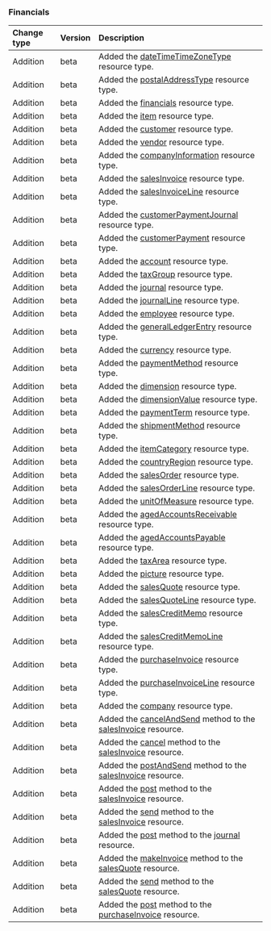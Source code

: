 ### Financials

| **Change type** | **Version** | **Description** |
|:---|:---|:---|
|Addition|beta|Added the [dateTimeTimeZoneType](https://docs.microsoft.com/en-us/graph/api/resources/dateTimeTimeZoneType?view=graph-rest-beta) resource type.|
|Addition|beta|Added the [postalAddressType](https://docs.microsoft.com/en-us/graph/api/resources/postalAddressType?view=graph-rest-beta) resource type.|
|Addition|beta|Added the [financials](https://docs.microsoft.com/en-us/graph/api/resources/financials?view=graph-rest-beta) resource type.|
|Addition|beta|Added the [item](https://docs.microsoft.com/en-us/graph/api/resources/item?view=graph-rest-beta) resource type.|
|Addition|beta|Added the [customer](https://docs.microsoft.com/en-us/graph/api/resources/customer?view=graph-rest-beta) resource type.|
|Addition|beta|Added the [vendor](https://docs.microsoft.com/en-us/graph/api/resources/vendor?view=graph-rest-beta) resource type.|
|Addition|beta|Added the [companyInformation](https://docs.microsoft.com/en-us/graph/api/resources/companyInformation?view=graph-rest-beta) resource type.|
|Addition|beta|Added the [salesInvoice](https://docs.microsoft.com/en-us/graph/api/resources/salesInvoice?view=graph-rest-beta) resource type.|
|Addition|beta|Added the [salesInvoiceLine](https://docs.microsoft.com/en-us/graph/api/resources/salesInvoiceLine?view=graph-rest-beta) resource type.|
|Addition|beta|Added the [customerPaymentJournal](https://docs.microsoft.com/en-us/graph/api/resources/customerPaymentJournal?view=graph-rest-beta) resource type.|
|Addition|beta|Added the [customerPayment](https://docs.microsoft.com/en-us/graph/api/resources/customerPayment?view=graph-rest-beta) resource type.|
|Addition|beta|Added the [account](https://docs.microsoft.com/en-us/graph/api/resources/account?view=graph-rest-beta) resource type.|
|Addition|beta|Added the [taxGroup](https://docs.microsoft.com/en-us/graph/api/resources/taxGroup?view=graph-rest-beta) resource type.|
|Addition|beta|Added the [journal](https://docs.microsoft.com/en-us/graph/api/resources/journal?view=graph-rest-beta) resource type.|
|Addition|beta|Added the [journalLine](https://docs.microsoft.com/en-us/graph/api/resources/journalLine?view=graph-rest-beta) resource type.|
|Addition|beta|Added the [employee](https://docs.microsoft.com/en-us/graph/api/resources/employee?view=graph-rest-beta) resource type.|
|Addition|beta|Added the [generalLedgerEntry](https://docs.microsoft.com/en-us/graph/api/resources/generalLedgerEntry?view=graph-rest-beta) resource type.|
|Addition|beta|Added the [currency](https://docs.microsoft.com/en-us/graph/api/resources/currency?view=graph-rest-beta) resource type.|
|Addition|beta|Added the [paymentMethod](https://docs.microsoft.com/en-us/graph/api/resources/paymentMethod?view=graph-rest-beta) resource type.|
|Addition|beta|Added the [dimension](https://docs.microsoft.com/en-us/graph/api/resources/dimension?view=graph-rest-beta) resource type.|
|Addition|beta|Added the [dimensionValue](https://docs.microsoft.com/en-us/graph/api/resources/dimensionValue?view=graph-rest-beta) resource type.|
|Addition|beta|Added the [paymentTerm](https://docs.microsoft.com/en-us/graph/api/resources/paymentTerm?view=graph-rest-beta) resource type.|
|Addition|beta|Added the [shipmentMethod](https://docs.microsoft.com/en-us/graph/api/resources/shipmentMethod?view=graph-rest-beta) resource type.|
|Addition|beta|Added the [itemCategory](https://docs.microsoft.com/en-us/graph/api/resources/itemCategory?view=graph-rest-beta) resource type.|
|Addition|beta|Added the [countryRegion](https://docs.microsoft.com/en-us/graph/api/resources/countryRegion?view=graph-rest-beta) resource type.|
|Addition|beta|Added the [salesOrder](https://docs.microsoft.com/en-us/graph/api/resources/salesOrder?view=graph-rest-beta) resource type.|
|Addition|beta|Added the [salesOrderLine](https://docs.microsoft.com/en-us/graph/api/resources/salesOrderLine?view=graph-rest-beta) resource type.|
|Addition|beta|Added the [unitOfMeasure](https://docs.microsoft.com/en-us/graph/api/resources/unitOfMeasure?view=graph-rest-beta) resource type.|
|Addition|beta|Added the [agedAccountsReceivable](https://docs.microsoft.com/en-us/graph/api/resources/agedAccountsReceivable?view=graph-rest-beta) resource type.|
|Addition|beta|Added the [agedAccountsPayable](https://docs.microsoft.com/en-us/graph/api/resources/agedAccountsPayable?view=graph-rest-beta) resource type.|
|Addition|beta|Added the [taxArea](https://docs.microsoft.com/en-us/graph/api/resources/taxArea?view=graph-rest-beta) resource type.|
|Addition|beta|Added the [picture](https://docs.microsoft.com/en-us/graph/api/resources/picture?view=graph-rest-beta) resource type.|
|Addition|beta|Added the [salesQuote](https://docs.microsoft.com/en-us/graph/api/resources/salesQuote?view=graph-rest-beta) resource type.|
|Addition|beta|Added the [salesQuoteLine](https://docs.microsoft.com/en-us/graph/api/resources/salesQuoteLine?view=graph-rest-beta) resource type.|
|Addition|beta|Added the [salesCreditMemo](https://docs.microsoft.com/en-us/graph/api/resources/salesCreditMemo?view=graph-rest-beta) resource type.|
|Addition|beta|Added the [salesCreditMemoLine](https://docs.microsoft.com/en-us/graph/api/resources/salesCreditMemoLine?view=graph-rest-beta) resource type.|
|Addition|beta|Added the [purchaseInvoice](https://docs.microsoft.com/en-us/graph/api/resources/purchaseInvoice?view=graph-rest-beta) resource type.|
|Addition|beta|Added the [purchaseInvoiceLine](https://docs.microsoft.com/en-us/graph/api/resources/purchaseInvoiceLine?view=graph-rest-beta) resource type.|
|Addition|beta|Added the [company](https://docs.microsoft.com/en-us/graph/api/resources/company?view=graph-rest-beta) resource type.|
|Addition|beta|Added the [cancelAndSend](https://docs.microsoft.com/en-us/graph/api/salesInvoice-cancelAndSend?view=graph-rest-beta) method to the [salesInvoice](https://docs.microsoft.com/en-us/graph/api/resources/salesInvoice?view=graph-rest-beta) resource.|
|Addition|beta|Added the [cancel](https://docs.microsoft.com/en-us/graph/api/salesInvoice-cancel?view=graph-rest-beta) method to the [salesInvoice](https://docs.microsoft.com/en-us/graph/api/resources/salesInvoice?view=graph-rest-beta) resource.|
|Addition|beta|Added the [postAndSend](https://docs.microsoft.com/en-us/graph/api/salesInvoice-postAndSend?view=graph-rest-beta) method to the [salesInvoice](https://docs.microsoft.com/en-us/graph/api/resources/salesInvoice?view=graph-rest-beta) resource.|
|Addition|beta|Added the [post](https://docs.microsoft.com/en-us/graph/api/salesInvoice-post?view=graph-rest-beta) method to the [salesInvoice](https://docs.microsoft.com/en-us/graph/api/resources/salesInvoice?view=graph-rest-beta) resource.|
|Addition|beta|Added the [send](https://docs.microsoft.com/en-us/graph/api/salesInvoice-send?view=graph-rest-beta) method to the [salesInvoice](https://docs.microsoft.com/en-us/graph/api/resources/salesInvoice?view=graph-rest-beta) resource.|
|Addition|beta|Added the [post](https://docs.microsoft.com/en-us/graph/api/journal-post?view=graph-rest-beta) method to the [journal](https://docs.microsoft.com/en-us/graph/api/resources/journal?view=graph-rest-beta) resource.|
|Addition|beta|Added the [makeInvoice](https://docs.microsoft.com/en-us/graph/api/salesQuote-makeInvoice?view=graph-rest-beta) method to the [salesQuote](https://docs.microsoft.com/en-us/graph/api/resources/salesQuote?view=graph-rest-beta) resource.|
|Addition|beta|Added the [send](https://docs.microsoft.com/en-us/graph/api/salesQuote-send?view=graph-rest-beta) method to the [salesQuote](https://docs.microsoft.com/en-us/graph/api/resources/salesQuote?view=graph-rest-beta) resource.|
|Addition|beta|Added the [post](https://docs.microsoft.com/en-us/graph/api/purchaseInvoice-post?view=graph-rest-beta) method to the [purchaseInvoice](https://docs.microsoft.com/en-us/graph/api/resources/purchaseInvoice?view=graph-rest-beta) resource.|
